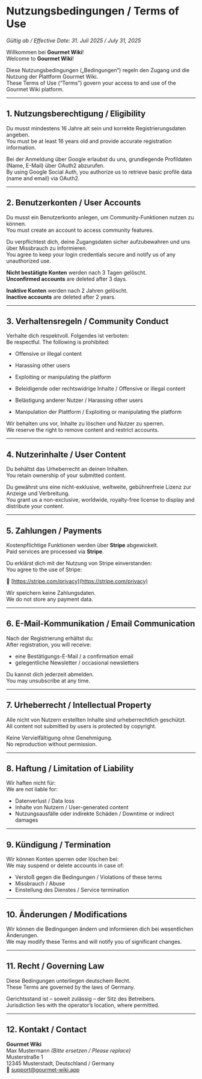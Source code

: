 # Nutzungsbedingungen / Terms of Use

*Gültig ab / Effective Date: 31. Juli 2025 / July 31, 2025*

Willkommen bei **Gourmet Wiki**!  
Welcome to **Gourmet Wiki**!

Diese Nutzungsbedingungen („Bedingungen“) regeln den Zugang und die Nutzung der Plattform Gourmet Wiki.  
These Terms of Use (“Terms”) govern your access to and use of the Gourmet Wiki platform.

---

## 1. Nutzungsberechtigung / Eligibility

Du musst mindestens 16 Jahre alt sein und korrekte Registrierungsdaten angeben.  
You must be at least 16 years old and provide accurate registration information.

Bei der Anmeldung über Google erlaubst du uns, grundlegende Profildaten (Name, E-Mail) über OAuth2 abzurufen.  
By using Google Social Auth, you authorize us to retrieve basic profile data (name and email) via OAuth2.

---

## 2. Benutzerkonten / User Accounts

Du musst ein Benutzerkonto anlegen, um Community-Funktionen nutzen zu können.  
You must create an account to access community features.

Du verpflichtest dich, deine Zugangsdaten sicher aufzubewahren und uns über Missbrauch zu informieren.  
You agree to keep your login credentials secure and notify us of any unauthorized use.

**Nicht bestätigte Konten** werden nach 3 Tagen gelöscht.  
**Unconfirmed accounts** are deleted after 3 days.

**Inaktive Konten** werden nach 2 Jahren gelöscht.  
**Inactive accounts** are deleted after 2 years.

---

## 3. Verhaltensregeln / Community Conduct

Verhalte dich respektvoll. Folgendes ist verboten:  
Be respectful. The following is prohibited:

- Offensive or illegal content
- Harassing other users
- Exploiting or manipulating the platform

- Beleidigende oder rechtswidrige Inhalte / Offensive or illegal content
- Belästigung anderer Nutzer / Harassing other users
- Manipulation der Plattform / Exploiting or manipulating the platform

Wir behalten uns vor, Inhalte zu löschen und Nutzer zu sperren.  
We reserve the right to remove content and restrict accounts.

---

## 4. Nutzerinhalte / User Content

Du behältst das Urheberrecht an deinen Inhalten.  
You retain ownership of your submitted content.

Du gewährst uns eine nicht-exklusive, weltweite, gebührenfreie Lizenz zur Anzeige und Verbreitung.  
You grant us a non-exclusive, worldwide, royalty-free license to display and distribute your content.

---

## 5. Zahlungen / Payments

Kostenpflichtige Funktionen werden über **Stripe** abgewickelt.  
Paid services are processed via **Stripe**.

Du erklärst dich mit der Nutzung von Stripe einverstanden:  
You agree to the use of Stripe:

🔗 [https://stripe.com/privacy](https://stripe.com/privacy)

Wir speichern keine Zahlungsdaten.  
We do not store any payment data.

---

## 6. E-Mail-Kommunikation / Email Communication

Nach der Registrierung erhältst du:  
After registration, you will receive:

- eine Bestätigungs-E-Mail / a confirmation email
- gelegentliche Newsletter / occasional newsletters

Du kannst dich jederzeit abmelden.  
You may unsubscribe at any time.

---

## 7. Urheberrecht / Intellectual Property

Alle nicht von Nutzern erstellten Inhalte sind urheberrechtlich geschützt.  
All content not submitted by users is protected by copyright.

Keine Vervielfältigung ohne Genehmigung.  
No reproduction without permission.

---

## 8. Haftung / Limitation of Liability

Wir haften nicht für:  
We are not liable for:

- Datenverlust / Data loss
- Inhalte von Nutzern / User-generated content
- Nutzungsausfälle oder indirekte Schäden / Downtime or indirect damages

---

## 9. Kündigung / Termination

Wir können Konten sperren oder löschen bei:  
We may suspend or delete accounts in case of:

- Verstoß gegen die Bedingungen / Violations of these terms
- Missbrauch / Abuse
- Einstellung des Dienstes / Service termination

---

## 10. Änderungen / Modifications

Wir können die Bedingungen ändern und informieren dich bei wesentlichen Änderungen.  
We may modify these Terms and will notify you of significant changes.

---

## 11. Recht / Governing Law

Diese Bedingungen unterliegen deutschem Recht.  
These Terms are governed by the laws of Germany.

Gerichtsstand ist – soweit zulässig – der Sitz des Betreibers.  
Jurisdiction lies with the operator’s location, where permitted.

---

## 12. Kontakt / Contact

**Gourmet Wiki**  
Max Mustermann *(Bitte ersetzen / Please replace)*  
Musterstraße 1  
12345 Musterstadt, Deutschland / Germany  
📧 support@gourmet-wiki.app
